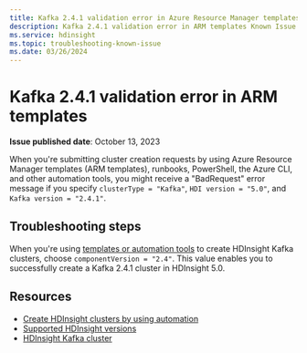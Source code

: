 ```yaml
---
title: Kafka 2.4.1 validation error in Azure Resource Manager templates
description: Kafka 2.4.1 validation error in ARM templates Known Issue
ms.service: hdinsight
ms.topic: troubleshooting-known-issue
ms.date: 03/26/2024
---
```


# Kafka 2.4.1 validation error in ARM templates

**Issue published date**: October 13, 2023

When you're submitting cluster creation requests by using Azure Resource Manager templates (ARM templates), runbooks, PowerShell, the Azure CLI, and other automation tools, you might receive a "BadRequest" error message if you specify `clusterType = "Kafka"`, `HDI version = "5.0"`, and `Kafka version = "2.4.1"`.

## Troubleshooting steps

When you're using [templates or automation tools](/azure/hdinsight/hdinsight-hadoop-provision-linux-clusters#cluster-setup-methods) to create HDInsight Kafka clusters, choose `componentVersion = "2.4"`. This value enables you to successfully create a Kafka 2.4.1 cluster in HDInsight 5.0.

## Resources

- [Create HDInsight clusters by using automation](/azure/hdinsight/hdinsight-hadoop-provision-linux-clusters#cluster-setup-methods)
- [Supported HDInsight versions](/azure/hdinsight/hdinsight-component-versioning#supported-hdinsight-versions)
- [HDInsight Kafka cluster](/azure/hdinsight/kafka/apache-kafka-introduction)
